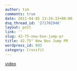 ```yaml
---
author: tim
comments: true
date: 2011-04-05 13:24:33+00:00
dsq_thread_id: '271702948'
layout: post
link: ''
slug: 42-75-new-box-jump-pr
title: 42.75" New Box Jump PR
wordpress_id: 893
category: Crossfit
---
```


[video](https://www.facebook.com/timbroder/videos/679430254336/?l=2066031206978693743 "video")